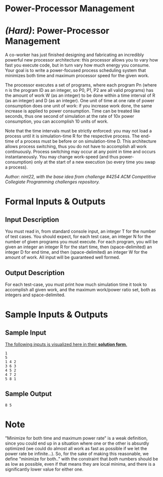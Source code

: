 # Power-Processor Management
<div class="md"><h1><a href="#HardIcon"></a> <em>(Hard)</em>: Power-Processor Management</h1>
<p>A co-worker has just finished designing and fabricating an incredibly powerful new processor architecture: this processor allows you to vary how fast you execute code, but in turn vary how much energy you consume. Your goal is to write a power-focused process scheduling system that minimizes both time and maximum processor speed for the given work.</p>
<p>The processor executes a set of programs, where each program Pn (where n is the program ID as an integer, so P0, P1, P2 are all valid programs) has the amount of work W (as an integer) to be done within a time interval of R (as an integer) and D (as an integer). One unit of time at one rate of power consumption does one unit of work: if you increase work done, the same increase is applied to power consumption. Time can be treated like seconds, thus one second of simulation at the rate of 10x power consumption, you can accomplish 10 units of work.</p>
<p>Note that the time intervals must be strictly enforced: you may not load a process until it is simulation-time R for the respective process. The end-time of a process must be before or on simulation-time D. This architecture allows process switching, thus you do not have to accomplish all work continuously. Process switching may occur at any point in time and occurs instantaneously. You may change work-speed (and thus power-consumption) only at the start of a new execution (so every time you swap a process).</p>
<p><em>Author: nint22, with the base idea from challenge #4254 ACM Competitive Collegiate Programming challenges repository.</em></p>
<h1>Formal Inputs &amp; Outputs</h1>
<h2>Input Description</h2>
<p>You must read in, from standard console input, an integer T for the number of test cases. You should expect, for each test case, an integer N for the number of given programs you must execute. For each program, you will be given an integer an integer R for the start time, then (space-delimited) an integer D for end time, and then (space-delimited) an integer W for the amount of work. All input will be guaranteed well formed.</p>
<h2>Output Description</h2>
<p>For each test-case, you must print how much simulation time it took to accomplish all given work, and the maximum work/power ratio set, both as integers and space-delimited.</p>
<h1>Sample Inputs &amp; Outputs</h1>
<h2>Sample Input</h2>
<p><a href="http://i.imgur.com/aL80vsb.png">The following inputs is visualized here in their <strong>solution form</strong>.</a></p>
<pre><code>1
5
1 4 2
3 6 3
4 5 2
4 7 2
5 8 1
</code></pre>
<h2>Sample Output</h2>
<pre><code>8 5
</code></pre>
<h1>Note</h1>
<p>"Minimize for both time and maximum power rate" is a weak definition, since you could end up in a situation where one or the other is absurdly optimized (we could do almost all work as fast as possible if we let the power rate be infinite...). So, for the sake of making this reasonable, we define "minimize for both.." with the constraint that <em>both</em> numbers should be as low as possible, even if that means they are local minima, and there is a significantly lower value for either one.</p>
</div>
